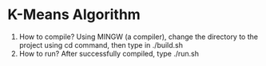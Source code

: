 # K-Means Algorithm
1. How to compile?
  Using MINGW (a compiler), change the directory to the project using cd command, then type in ./build.sh
2. How to run?
  After successfully compiled, type ./run.sh
  
  
